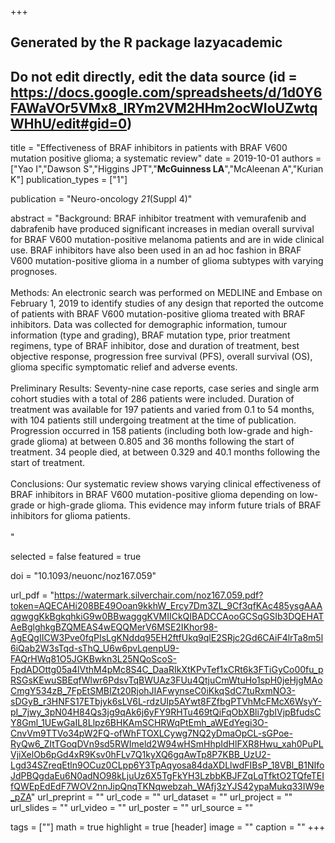 +++
## Generated by the R package lazyacademic
## Do not edit directly, edit the data source (id = https://docs.google.com/spreadsheets/d/1d0Y6FAWaVOr5VMx8_lRYm2VM2HHm2ocWIoUZwtqWHhU/edit#gid=0)

title = "Effectiveness of BRAF inhibitors in patients with BRAF V600 mutation positive glioma; a systematic review"
date = 2019-10-01
authors = ["Yao I","Dawson S","Higgins JPT","**McGuinness LA**","McAleenan A","Kurian K"]
publication_types = ["1"]

publication = "Neuro-oncology *21*(Suppl 4)"

abstract = "Background: BRAF inhibitor treatment with vemurafenib and dabrafenib have produced significant increases in median overall survival for BRAF V600 mutation-positive melanoma patients and are in wide clinical use. BRAF inhibitors have also been used in an ad hoc fashion in BRAF V600 mutation-positive glioma in a number of glioma subtypes with varying prognoses. <br><br>Methods: An electronic search was performed on MEDLINE and Embase on February 1, 2019 to identify studies of any design that reported the outcome of patients with BRAF V600 mutation-positive glioma treated with BRAF inhibitors. Data was collected for demographic information, tumour information (type and grading), BRAF mutation type, prior treatment regimens, type of BRAF inhibitor, dose and duration of treatment, best objective response, progression free survival (PFS), overall survival (OS), glioma specific symptomatic relief and adverse events. <br><br>Preliminary Results: Seventy-nine case reports, case series and single arm cohort studies with a total of 286 patients were included. Duration of treatment was available for 197 patients and varied from 0.1 to 54 months, with 104 patients still undergoing treatment at the time of publication. Progression occurred in 158 patients (including both low-grade and high-grade glioma) at between 0.805 and 36 months following the start of treatment. 34 people died, at between 0.329 and 40.1 months following the start of treatment. <br><br>Conclusions: Our systematic review shows varying clinical effectiveness of BRAF inhibitors in BRAF V600 mutation-positive glioma depending on low-grade or high-grade glioma. This evidence may inform future trials of BRAF inhibitors for glioma patients.<br><br>"

selected = false
featured = true

doi = "10.1093/neuonc/noz167.059"

url_pdf = "https://watermark.silverchair.com/noz167.059.pdf?token=AQECAHi208BE49Ooan9kkhW_Ercy7Dm3ZL_9Cf3qfKAc485ysgAAAqgwggKkBgkqhkiG9w0BBwagggKVMIICkQIBADCCAooGCSqGSIb3DQEHATAeBglghkgBZQMEAS4wEQQMerV6MSE2IKhor98-AgEQgIICW3Pve0fqPIsLgKNddq95EH2ftfUkq9qlE2SRjc2Gd6CAiF4lrTa8m5l6iQab2W3sTqd-sThQ_U6w6pvLqenpU9-FAQrHWq81O5JGKBwkn3L25NQoScoS-FpdADOttg05a4lVthM4pMc8S4C_DaaRIkXtKPvTef1xCRt6k3FTiGyCo00fu_pRSGsKEwuSBEqfWlwr6PdsvTqBWUAz3FUu4QtjuCmWtuHo1spH0jeHjgMAoCmgY534zB_7FpEtSMBIZt20RjohJIAFwynseC0iKkqSdC7tuRxmNO3-sDGyB_r3HNFS17ETbjyk6sLV6L-rdzUIp5AYwt8FZfbgPTVhMcFMcX6WsyY-pI_7jwy_3pN04H84Qs3jg9qAk6j6yFY9RHTu469tQiFqObXBli7gbIVjpBfudsCY8Gml_1UEwGaIL8Llpz6BHKAmSCHRWqPtEmh_aWEdYegi3O-CnvVm9TTVo34pW2FQ-ofWhFTOXLCywg7NQ2yDmaOpCL-sGPoe-RyQw6_ZItTGoqDVn9sd5RWImeld2W94wHSmHhpIdHlFXR8Hwu_xah0PuPLVjiXelOb6pGd4xR9Ksv0hFLv7Q1kyXQ6gqAwTp8P7KBB_UzU2-Lgd34SZreqEtln9OCuz0CLpp6Y3TpAqyosa84daXDLlwdFIBsP_18VBl_B1NIfoJdPBQgdaEu6N0adNO98kLjuUz6X5TgFkYH3LzbbKBJFZqLqTfktO2TQfeTEIfQWEpEdEdF7WOV2nnJipQnqTKNqwebzah_WAfj3zYJS42ypaMukq33IW9e_pZA"
url_preprint = ""
url_code = ""
url_dataset = ""
url_project = ""
url_slides = ""
url_video = ""
url_poster = ""
url_source = ""

tags = [""]
math = true
highlight = true
[header]
image = ""
caption = ""
+++
